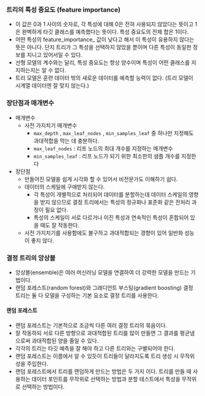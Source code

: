 ### 트리의 특성 중요도 (feature importance)

- 이 값은 0과 1 사이의 숫자로, 각 특성에 대해 0은 전혀 사용되지 않았다는 뜻이고 1은 완벽하게 타깃 클래스를 예측했다는 뜻이다. 특성 중요도의 전체 합은 1이다.
- 어떤 특성의 feature_importance_ 값이 낮다고 해서 이 특성이 유용하지 않다는 뜻은 아니다. 단지 트리가 그 특성을 선택하지 않았을 뿐이며 다른 특성이 동일한 정보를 지니고 있어서일 수 있다.
- 선형 모델의 계수와는 달리, 특성 중요도는 항상 양수이며 특성이 어떤 클래스를 지지하는지는 알 수 없다. 
- 트리 모델은 훈련 데이터 밖의 새로운 데이터를 예측할 능력이 없다. (트리 모델이 시계열 데이터엔 잘 맞지 않는다.)



### 장단점과 매개변수

- 매개변수
  - 사전 가지치기 매개변수
    - `max_depth` , `max_leaf_nodes` , `min_samples_leaf` 중 하나만 지정해도 과대적합을 막는 데 충분하다.
    - `max_leaf_nodes` : 리프 노드의 최대 개수를 지정하는 매개변수
    - `min_samples_leaf` : 리프 노드가 되기 위한 최소한의 샘플 개수를 지정한다
- 장단점
  - 만들어진 모델을 쉽게 시각화 할 수 있어서 비전문가도 이해하기 쉽다.
  - 데이터의 스케일에 구애받지 않는다.
    - 각 특성이 개별적으로 처리되어 데이터를 분할하는데 데이터 스케일의 영향을 받지 않으므로 결정 트리에서는 특성의 정규화나 표준화 같은 전처리 과정이 필요 없다.
    - 특성의 스케일이 서로 다르거나 이진 특성과 연속적인 특성이 혼합되어 있을 때도 잘 작동한다.
  - 사전 가지치기를 사용함에도 불구하고 과대적합되는 경향이 있어 일반화 성능이 좋지 않다.



### 결정 트리의 앙상블

- 앙상블(ensemble)은 여러 머신러닝 모델을 연결하여 더 강력한 모델을 만드는 기법이다.
- 랜덤 포레스트(random forest)와 그래디언트 부스팅(gradient boosting) 결정 트리는 둘 다 모델을 구성하는 기본 요소로 결정 트리를 사용한다.



#### 랜덤 포레스트

- 랜덤 포레스트는 기본적으로 조금씩 다른 여러 결정 트리의 묶음이다.
- 잘 작동하되 서로 다른 방향으로 과대적합된 트리를 많이 만들면 그 결과를 평균냄으로써 과대적합된 양을 줄일 수 있다.
- 각각의 트리는 타깃 예측을 잘 해야 하고 다른 트리와는 구별되어야 한다.
- 랜덤 포레스트는 이름에서 알 수 있듯이 트리들이 달라지도록 트리 생성 시 무작위성을 주입한다.
- 랜덤 포레스트에서 트리를 랜덤하게 만드는 방법은 두 가지 이다. 트리를 만들 때 사용하는 데이터 포인트를 무작위로 선택하는 방법과 분할 테스트에서 특성을 무작위로 선택하는 방법이다.